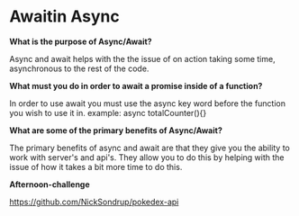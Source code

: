 # Awaitin Async

**What is the purpose of Async/Await?**

Async and await helps with the the issue of on action taking some time, asynchronous to the rest of the code. 

**What must you do in order to await a promise inside of a function?**

In order to use await you must use the async key word before the function you wish to use it in. 
example: async totalCounter(){}

**What are some of the primary benefits of Async/Await?**

The primary benefits of async and await are that they give you the ability to work with server's and api's. They allow you to do this by helping with the issue of how it takes a bit more time to do this. 

**Afternoon-challenge**

https://github.com/NickSondrup/pokedex-api